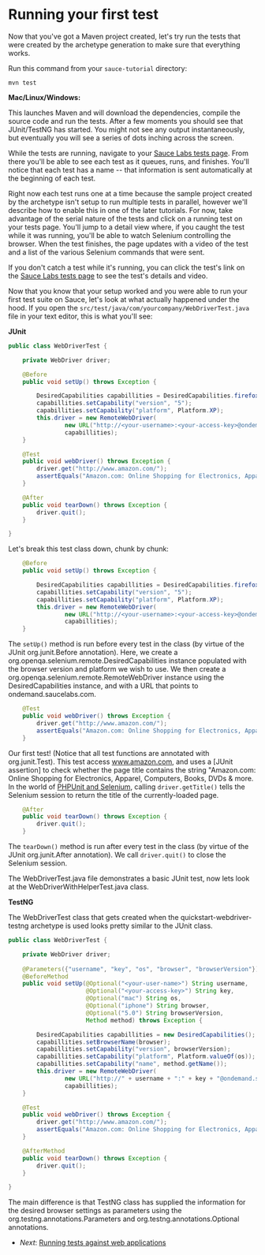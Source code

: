 Running your first test
=====

Now that you've got a Maven project created, let's try run the tests that were created by the archetype generation 
to make sure that everything works.

Run this command from your `sauce-tutorial` directory:

    mvn test

**Mac/Linux/Windows:**

This launches Maven and will download the dependencies, compile the source code and run the tests. After a few 
moments you should see that JUnit/TestNG has started. You might not see any output instantaneously, but
eventually you will see a series of dots inching across the screen.

While the tests are running, navigate to your [Sauce Labs tests page](https://saucelabs.com/tests). 
From there you'll be able to see each test as it queues, runs, and finishes.
You'll notice that each test has a name -- that information is sent
automatically at the beginning of each test.  

Right now each test runs one at a time because the sample project created by the archetype isn't setup to run multiple tests in parallel, however we'll describe how to enable this in one of the later tutorials. For now,
take advantage of the serial nature of the tests and click on a running test
on your tests page. You'll jump to a detail view where, if you caught the
test while it was running, you'll be able to watch Selenium controlling the
browser. When the test finishes, the page updates with a video of the test
and a list of the various Selenium commands that were sent.

If you don't catch a test while it's running, you can click the test's link on the 
[Sauce Labs tests page](https://saucelabs.com/tests) to see the test's details and video.

Now that you know that your setup worked and you were able to run your first
test suite on Sauce, let's look at what actually happened under the hood. If
you open the `src/test/java/com/yourcompany/WebDriverTest.java` file in your text editor, this is what
you'll see:

**JUnit**

```java
public class WebDriverTest {

    private WebDriver driver;

    @Before
    public void setUp() throws Exception {

        DesiredCapabilities capabillities = DesiredCapabilities.firefox();
        capabillities.setCapability("version", "5");
        capabillities.setCapability("platform", Platform.XP);
        this.driver = new RemoteWebDriver(
                new URL("http://<your-username>:<your-access-key>@ondemand.saucelabs.com:80/wd/hub"),
                capabillities);
    }

    @Test
    public void webDriver() throws Exception {
        driver.get("http://www.amazon.com/");
        assertEquals("Amazon.com: Online Shopping for Electronics, Apparel, Computers, Books, DVDs & more", driver.getTitle());
    }

    @After
    public void tearDown() throws Exception {
        driver.quit();
    }

}
```

Let's break this test class down, chunk by chunk:

```java
	@Before
	public void setUp() throws Exception {

    	DesiredCapabilities capabillities = DesiredCapabilities.firefox();
	    capabillities.setCapability("version", "5");
	    capabillities.setCapability("platform", Platform.XP);
	    this.driver = new RemoteWebDriver(
	            new URL("http://<your-username>:<your-access-key>@ondemand.saucelabs.com:80/wd/hub"),
	            capabillities);
	}
```

The `setUp()` method is run before every test in the class (by virtue of the JUnit org.junit.Before annotation). Here, we
create a org.openqa.selenium.remote.DesiredCapabilities instance populated with the browser version and platform we
wish to use.  We then create a org.openqa.selenium.remote.RemoteWebDriver instance using the DesiredCapabilities instance,
and with a URL that points to ondemand.saucelabs.com.

```java
	@Test
	public void webDriver() throws Exception {
	    driver.get("http://www.amazon.com/");
	    assertEquals("Amazon.com: Online Shopping for Electronics, Apparel, Computers, Books, DVDs & more", driver.getTitle());
	}
```

Our first test! (Notice that all test functions are annotated with org.junit.Test). This test access www.amazon.com, and
uses a [JUnit assertion]
to check whether the page title contains the string "Amazon.com: Online Shopping for Electronics, Apparel, Computers, Books, DVDs & more. In the
world of [PHPUnit and Selenium](http://www.phpunit.de/manual/3.4/en/selenium.html),
calling `driver.getTitle()` tells the Selenium session to return the title of the
currently-loaded page.

```java
	@After
	public void tearDown() throws Exception {
	    driver.quit();
	}
```

The `tearDown()` method is run after every test in the class (by virtue of the JUnit org.junit.After annotation).  We call `driver.quit()` to close the Selenium session.

The WebDriverTest.java file demonstrates a basic JUnit test, now lets look at the WebDriverWithHelperTest.java class.

**TestNG**

The WebDriverTest class that gets created when the quickstart-webdriver-testng archetype is used looks pretty similar to the JUnit class.

```java
public class WebDriverTest {

   	private WebDriver driver;
	 
    @Parameters({"username", "key", "os", "browser", "browserVersion"})
    @BeforeMethod
    public void setUp(@Optional("<your-user-name>") String username,
                      @Optional("<your-access-key>") String key,
                      @Optional("mac") String os,
                      @Optional("iphone") String browser,
                      @Optional("5.0") String browserVersion,
                      Method method) throws Exception {

        DesiredCapabilities capabillities = new DesiredCapabilities();
        capabillities.setBrowserName(browser);
        capabillities.setCapability("version", browserVersion);
        capabillities.setCapability("platform", Platform.valueOf(os));
        capabillities.setCapability("name", method.getName());
        this.driver = new RemoteWebDriver(
                new URL("http://" + username + ":" + key + "@ondemand.saucelabs.com:80/wd/hub"),
                capabillities);
    }

    @Test
    public void webDriver() throws Exception {
        driver.get("http://www.amazon.com/");
        assertEquals("Amazon.com: Online Shopping for Electronics, Apparel, Computers, Books, DVDs & more", driver.getTitle());
    }

    @AfterMethod
    public void tearDown() throws Exception {
        driver.quit();
    }

}
```

The main difference is that TestNG class has supplied the information for the desired browser settings as parameters using the org.testng.annotations.Parameters and org.testng.annotations.Optional annotations.

* _Next_: [Running tests against web applications](https://github.com/saucelabs/java-tutorial/blob/master/04-Testing-Apps.md)

